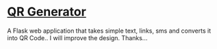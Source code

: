 # [QR Generator](https://qr-generator-app.herokuapp.com/)

A Flask web application that takes simple text, links, sms and converts it into QR Code.. I will improve the design. Thanks...
